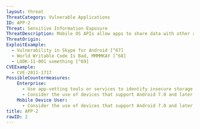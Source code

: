 ```yaml
---
layout: threat
ThreatCategory: Vulnerable Applications
ID: APP-2
Threat: Sensitive Information Exposure
ThreatDescription: Mobile OS APIs allow apps to share data with other apps, either by exposing specific services to other apps (e.g. Android intents) or by storing it to locations accessible to other apps. Sensitive information stored in commonly-accessible files/locations (e.g. OS-managed contacts list) or openly accessible through intents may be read or potentially modified by apps untrusted by the developer, which may lead to a loss of confidentiality, integrity, or availability of that data.
ThreatOrigin:
ExploitExample:
  - Vulnerability in Skype for Android [^67]
  - World Writable Code Is Bad, MMMMKAY [^68]
  - LOOK-11-001 something [^69]
CVEExample:
  - CVE-2011-1717
PossibleCountermeasures:
    Enterprise:
      - Use app-vetting tools or services to identify insecure storage of sensitive data.
      - Consider the use of devices that support Android 7.0 and later, which enables app-level encryption in addition to block-level encryption.
    Mobile Device User:
      - Consider the use of devices that support Android 7.0 and later, which enables app-level encryption in addition to block-level encryption.
title: APP-2
rawID: 2
---
```

